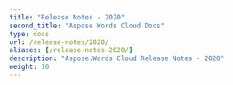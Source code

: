 ```yaml
---
title: "Release Notes - 2020"
second_title: "Aspose Words Cloud Docs"
type: docs
url: /release-notes/2020/
aliases: [/release-notes-2020/]
description: "Aspose.Words Cloud Release Notes - 2020"
weight: 10
---
```


